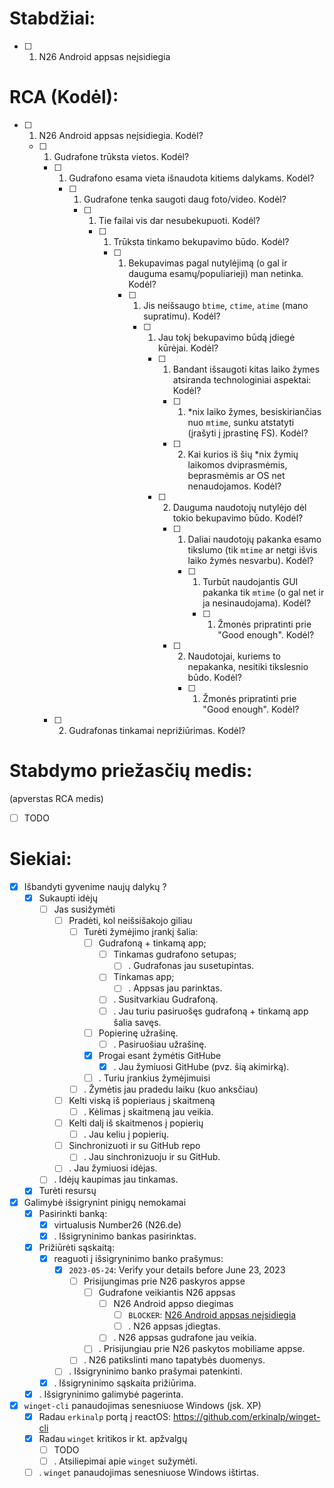 # Stabdžiai:

  - [ ] 1. N26 Android appsas neįsidiegia
    <a id="N26-Android-appsas-neįsidiegia"></a>


# RCA (Kodėl):

  - [ ] 1. N26 Android appsas neįsidiegia.
        Kodėl?
    - [ ] 1. Gudrafone trūksta vietos.
          Kodėl?
      - [ ] 1. Gudrafono esama vieta išnaudota kitiems dalykams.
            Kodėl?
        - [ ] 1. Gudrafone tenka saugoti daug foto/video.
              Kodėl?
          - [ ] 1. Tie failai vis dar nesubekupuoti.
                Kodėl?
            - [ ] 1. Trūksta tinkamo bekupavimo būdo.
                  Kodėl?
              - [ ] 1. Bekupavimas pagal nutylėjimą (o gal ir dauguma esamų/populiarieji) man netinka.
                    Kodėl?
                - [ ] 1. Jis neišsaugo `btime`, `ctime`, `atime` (mano supratimu).
                      Kodėl?
                  - [ ] 1. Jau tokį bekupavimo būdą įdiegė kūrėjai.
                        Kodėl?
                    - [ ] 1. Bandant išsaugoti kitas laiko žymes atsiranda technologiniai aspektai:
                          Kodėl?
                      - [ ] 1. \*nix laiko žymes, besiskiriančias nuo `mtime`, sunku atstatyti (įrašyti į įprastinę FS).
                            Kodėl?
                      - [ ] 2. Kai kurios iš šių \*nix žymių laikomos dviprasmėmis, beprasmėmis ar OS net nenaudojamos.
                            Kodėl?
                    - [ ] 2. Dauguma naudotojų nutylėjo dėl tokio bekupavimo būdo.
                          Kodėl?
                      - [ ] 1. Daliai naudotojų pakanka esamo tikslumo (tik `mtime` ar netgi išvis laiko žymės nesvarbu).
                            Kodėl?
                        - [ ] 1. Turbūt naudojantis GUI pakanka tik `mtime` (o gal net ir ja nesinaudojama).
                              Kodėl?
                          - [ ] 1. Žmonės pripratinti prie "Good enough".
                                Kodėl?
                      - [ ] 2. Naudotojai, kuriems to nepakanka, nesitiki tikslesnio būdo.
                            Kodėl?
                        - [ ] 1. Žmonės pripratinti prie "Good enough".
                              Kodėl?
      - [ ] 2. Gudrafonas tinkamai neprižiūrimas.
            Kodėl?


# Stabdymo priežasčių medis:

(apverstas RCA medis)

 - [ ] TODO


# Siekiai:

  - [x] Išbandyti gyvenime naujų dalykų ?
    - [x] Sukaupti idėjų
      - [ ] Jas susižymėti
        - [ ] Pradėti, kol neišsišakojo giliau
          - [ ] Turėti žymėjimo įrankį šalia:
            - [ ] Gudrafoną + tinkamą app;
                - [ ] Tinkamas gudrafono setupas;
                  - [ ] . Gudrafonas jau susetupintas.
                - [ ] Tinkamas app;
                  - [ ] . Appsas jau parinktas.
                - [ ] . Susitvarkiau Gudrafoną.
              - [ ] . Jau turiu pasiruošęs gudrafoną + tinkamą app šalia savęs.
            - [ ] Popierinę užrašinę.
              - [ ] . Pasiruošiau užrašinę.
            - [x] Progai esant žymėtis GitHube
              - [x] . Jau žymiuosi GitHube (pvz. šią akimirką).
            - [ ] . Turiu įrankius žymėjimuisi
          - [ ] . Žymėtis jau pradedu laiku (kuo anksčiau)
        - [ ] Kelti viską iš popieriaus į skaitmeną
          - [ ] . Kėlimas į skaitmeną jau veikia.
        - [ ] Kelti dalį iš skaitmenos į popierių
          - [ ] . Jau keliu į popierių.
        - [ ] Sinchronizuoti ir su GitHub repo
          - [ ] . Jau sinchronizuoju ir su GitHub.
        - [ ] . Jau žymiuosi idėjas.
      - [ ] . Idėjų kaupimas jau tinkamas.
    - [x] Turėti resursų

  - [x] Galimybė išsigrynint pinigų nemokamai
    - [x] Pasirinkti banką:
      - [x] virtualusis Number26 (N26.de)
      - [x] . Išsigryninimo bankas pasirinktas.
    - [x] Prižiūrėti sąskaitą:
      - [x] reaguoti į išsigryninimo banko prašymus:
        - [x] `2023-05-24`: Verify your details before June 23, 2023
          - [ ] Prisijungimas prie N26 paskyros appse
            - [ ] Gudrafone veikiantis N26 appsas
              - [ ] N26 Android appso diegimas
                - [ ] `BLOCKER`: [N26 Android appsas neįsidiegia](#N26-Android-appsas-neįsidiegia)
                - [ ] . N26 appsas įdiegtas.
              - [ ] . N26 appsas gudrafone jau veikia.
            - [ ] . Prisijungiau prie N26 paskytos mobiliame appse.
          - [ ] . N26 patikslinti mano tapatybės duomenys.
        - [ ] . Išsigryninimo banko prašymai patenkinti.
      - [x] . Išsigryninimo sąskaita prižiūrima.
    - [x] . Išsigryninimo galimybė pagerinta.

  - [x] `winget-cli` panaudojimas senesniuose Windows (įsk. XP)
    - [x] Radau `erkinalp` portą į reactOS:
          https://github.com/erkinalp/winget-cli
    - [x] Radau `winget` kritikos ir kt. apžvalgų
      - [ ] TODO
      - [ ] . Atsiliepimai apie `winget` sužymėti.
    - [ ] . `winget` panaudojimas senesniuose Windows ištirtas.

